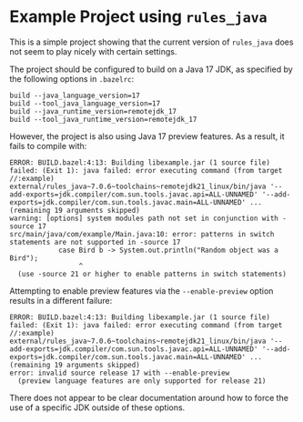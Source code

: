 # Example Project using `rules_java`

This is a simple project showing that the current version of `rules_java` does not seem to play nicely with certain settings.

The project should be configured to build on a Java 17 JDK, as specified by the following options in `.bazelrc`:

```
build --java_language_version=17
build --tool_java_language_version=17
build --java_runtime_version=remotejdk_17
build --tool_java_runtime_version=remotejdk_17
```

However, the project is also using Java 17 preview features.
As a result, it fails to compile with:

```
ERROR: BUILD.bazel:4:13: Building libexample.jar (1 source file) failed: (Exit 1): java failed: error executing command (from target //:example) external/rules_java~7.0.6~toolchains~remotejdk21_linux/bin/java '--add-exports=jdk.compiler/com.sun.tools.javac.api=ALL-UNNAMED' '--add-exports=jdk.compiler/com.sun.tools.javac.main=ALL-UNNAMED' ... (remaining 19 arguments skipped)
warning: [options] system modules path not set in conjunction with -source 17
src/main/java/com/example/Main.java:10: error: patterns in switch statements are not supported in -source 17
            case Bird b -> System.out.println("Random object was a Bird");
                 ^
  (use -source 21 or higher to enable patterns in switch statements)
```

Attempting to enable preview features via the `--enable-preview` option results in a different failure:

```
ERROR: BUILD.bazel:4:13: Building libexample.jar (1 source file) failed: (Exit 1): java failed: error executing command (from target //:example) external/rules_java~7.0.6~toolchains~remotejdk21_linux/bin/java '--add-exports=jdk.compiler/com.sun.tools.javac.api=ALL-UNNAMED' '--add-exports=jdk.compiler/com.sun.tools.javac.main=ALL-UNNAMED' ... (remaining 19 arguments skipped)
error: invalid source release 17 with --enable-preview
  (preview language features are only supported for release 21)
```

There does not appear to be clear documentation around how to force the use of a specific JDK outside of these options.

